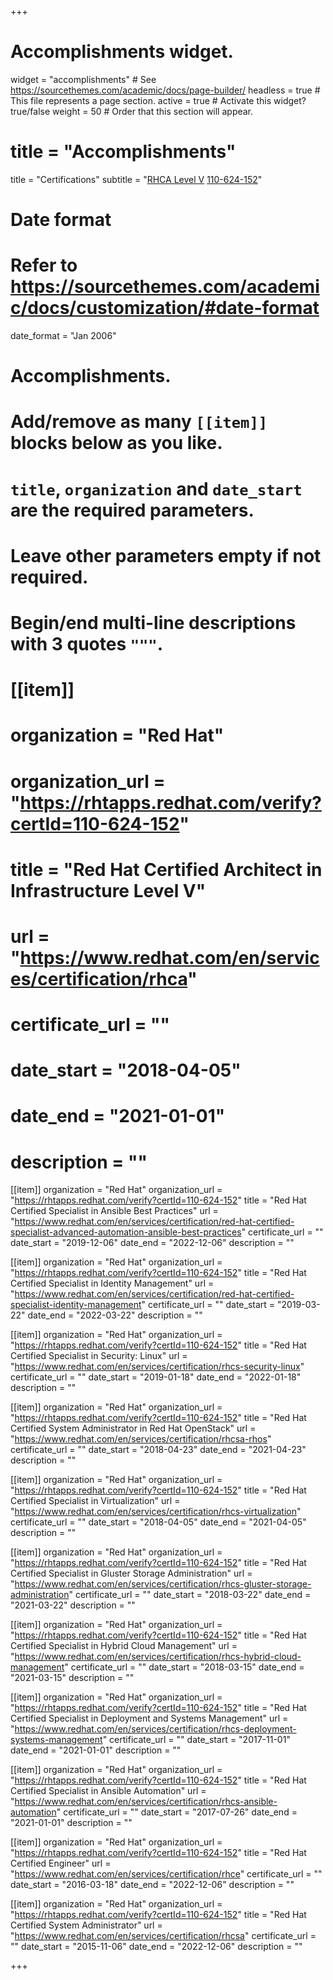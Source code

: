 +++
# Accomplishments widget.
widget = "accomplishments"  # See https://sourcethemes.com/academic/docs/page-builder/
headless = true  # This file represents a page section.
active = true  # Activate this widget? true/false
weight = 50  # Order that this section will appear.

# title = "Accomplish&shy;ments"
title = "Certifications"
subtitle = "<a href='https://www.redhat.com/en/services/certification/rhca'>RHCA Level V</a> <a href='https://rhtapps.redhat.com/verify?certId=110-624-152'>110-624-152</a>"

# Date format
#   Refer to https://sourcethemes.com/academic/docs/customization/#date-format
date_format = "Jan 2006"

# Accomplishments.
#   Add/remove as many `[[item]]` blocks below as you like.
#   `title`, `organization` and `date_start` are the required parameters.
#   Leave other parameters empty if not required.
#   Begin/end multi-line descriptions with 3 quotes `"""`.

# [[item]]
#  organization = "Red Hat"
#  organization_url = "https://rhtapps.redhat.com/verify?certId=110-624-152"
#  title = "Red Hat Certified Architect in Infrastructure Level V"
#  url = "https://www.redhat.com/en/services/certification/rhca"
#  certificate_url = ""
#  date_start = "2018-04-05"
#  date_end = "2021-01-01"
#  description = ""

[[item]]
  organization = "Red Hat"
  organization_url = "https://rhtapps.redhat.com/verify?certId=110-624-152"
  title = "Red Hat Certified Specialist in Ansible Best Practices"
  url = "https://www.redhat.com/en/services/certification/red-hat-certified-specialist-advanced-automation-ansible-best-practices"
  certificate_url = ""
  date_start = "2019-12-06"
  date_end = "2022-12-06"
  description = ""
  
[[item]]
  organization = "Red Hat"
  organization_url = "https://rhtapps.redhat.com/verify?certId=110-624-152"
  title = "Red Hat Certified Specialist in Identity Management"
  url = "https://www.redhat.com/en/services/certification/red-hat-certified-specialist-identity-management"
  certificate_url = ""
  date_start = "2019-03-22"
  date_end = "2022-03-22"
  description = ""

[[item]]
  organization = "Red Hat"
  organization_url = "https://rhtapps.redhat.com/verify?certId=110-624-152"
  title = "Red Hat Certified Specialist in Security: Linux"
  url = "https://www.redhat.com/en/services/certification/rhcs-security-linux"
  certificate_url = ""
  date_start = "2019-01-18"
  date_end = "2022-01-18"
  description = ""

[[item]]
  organization = "Red Hat"
  organization_url = "https://rhtapps.redhat.com/verify?certId=110-624-152"
  title = "Red Hat Certified System Administrator in Red Hat OpenStack"
  url = "https://www.redhat.com/en/services/certification/rhcsa-rhos"
  certificate_url = ""
  date_start = "2018-04-23"
  date_end = "2021-04-23"
  description = ""

[[item]]
  organization = "Red Hat"
  organization_url = "https://rhtapps.redhat.com/verify?certId=110-624-152"
  title = "Red Hat Certified Specialist in Virtualization"
  url = "https://www.redhat.com/en/services/certification/rhcs-virtualization"
  certificate_url = ""
  date_start = "2018-04-05"
  date_end = "2021-04-05"
  description = ""

[[item]]
  organization = "Red Hat"
  organization_url = "https://rhtapps.redhat.com/verify?certId=110-624-152"
  title = "Red Hat Certified Specialist in Gluster Storage Administration"
  url = "https://www.redhat.com/en/services/certification/rhcs-gluster-storage-administration"
  certificate_url = ""
  date_start = "2018-03-22"
  date_end = "2021-03-22"
  description = ""

[[item]]
  organization = "Red Hat"
  organization_url = "https://rhtapps.redhat.com/verify?certId=110-624-152"
  title = "Red Hat Certified Specialist in Hybrid Cloud Management"
  url = "https://www.redhat.com/en/services/certification/rhcs-hybrid-cloud-management"
  certificate_url = ""
  date_start = "2018-03-15"
  date_end = "2021-03-15"
  description = ""

[[item]]
  organization = "Red Hat"
  organization_url = "https://rhtapps.redhat.com/verify?certId=110-624-152"
  title = "Red Hat Certified Specialist in Deployment and Systems Management"
  url = "https://www.redhat.com/en/services/certification/rhcs-deployment-systems-management"
  certificate_url = ""
  date_start = "2017-11-01"
  date_end = "2021-01-01"
  description = ""

[[item]]
  organization = "Red Hat"
  organization_url = "https://rhtapps.redhat.com/verify?certId=110-624-152"
  title = "Red Hat Certified Specialist in Ansible Automation"
  url = "https://www.redhat.com/en/services/certification/rhcs-ansible-automation"
  certificate_url = ""
  date_start = "2017-07-26"
  date_end = "2021-01-01"
  description = ""

[[item]]
  organization = "Red Hat"
  organization_url = "https://rhtapps.redhat.com/verify?certId=110-624-152"
  title = "Red Hat Certified Engineer"
  url = "https://www.redhat.com/en/services/certification/rhce"
  certificate_url = ""
  date_start = "2016-03-18"
  date_end = "2022-12-06"
  description = ""

[[item]]
  organization = "Red Hat"
  organization_url = "https://rhtapps.redhat.com/verify?certId=110-624-152"
  title = "Red Hat Certified System Administrator"
  url = "https://www.redhat.com/en/services/certification/rhcsa"
  certificate_url = ""
  date_start = "2015-11-06"
  date_end = "2022-12-06"
  description = ""

+++
